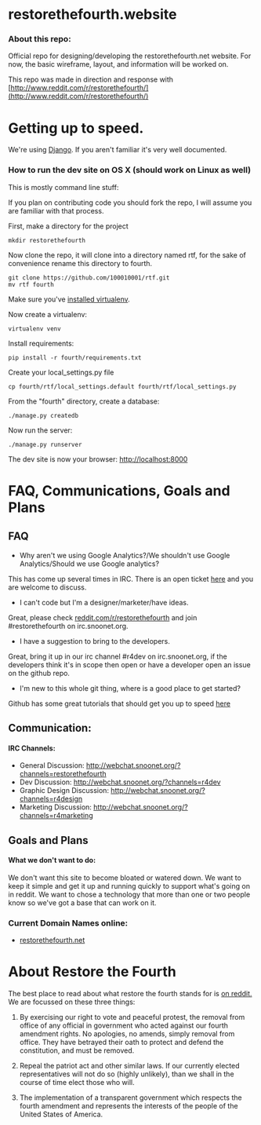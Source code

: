 restorethefourth.website
========================

### About this repo:

Official repo for designing/developing the restorethefourth.net website.
For now, the basic wireframe, layout, and information will be worked on.

This repo was made in direction and response with [http://www.reddit.com/r/restorethefourth/](http://www.reddit.com/r/restorethefourth/)

# Getting up to speed.

We're using [Django](https://www.djangoproject.com). If you aren't familiar it's very well documented.

### How to run the dev site on OS X (should work on Linux as well)
This is mostly command line stuff:

If you plan on contributing code you should fork the repo, I will assume you are familiar with that process.

First, make a directory for the project
    
    mkdir restorethefourth

Now clone the repo, it will clone into a directory named rtf, for the sake of convenience rename this directory to fourth.

    git clone https://github.com/100010001/rtf.git
    mv rtf fourth


Make sure you've [installed virtualenv](https://jamiecurle.co.uk/blog/installing-pip-virtualenv-and-virtualenvwrapper-on-os-x/).

Now create a virtualenv:

    virtualenv venv

Install requirements:

    pip install -r fourth/requirements.txt

Create your local_settings.py file

    cp fourth/rtf/local_settings.default fourth/rtf/local_settings.py

From the "fourth" directory, create a database:
    
    ./manage.py createdb

Now run the server:
    
    ./manage.py runserver

The dev site is now your browser:
[http://localhost:8000](http://localhost:8000)

# FAQ, Communications, Goals and Plans

## FAQ

* Why aren't we using Google Analytics?/We shouldn't use Google Analytics/Should we use Google analytics?

This has come up several times in IRC. There is an open ticket [here](https://github.com/100010001/rtf/issues/3) and you are welcome to discuss.

* I can't code but I'm a designer/marketer/have ideas.

Great, please check [reddit.com/r/restorethefourth](https://reddit.com/r/restorethefourth) and join #restorethefourth on irc.snoonet.org.

* I have a suggestion to bring to the developers.

Great, bring it up in our irc channel #r4dev on irc.snoonet.org, if the developers think it's in scope then open or have a developer open an issue on the github repo.

* I'm new to this whole git thing, where is a good place to get started?

Github has some great tutorials that should get you up to speed [here](https://help.github.com/articles/set-up-git)

## Communication:

#### IRC Channels:

* General Discussion: http://webchat.snoonet.org/?channels=restorethefourth
* Dev Discussion: http://webchat.snoonet.org/?channels=r4dev
* Graphic Design Discussion: http://webchat.snoonet.org/?channels=r4design
* Marketing Discussion: http://webchat.snoonet.org/?channels=r4marketing

## Goals and Plans

#### What we don't want to do:

We don't want this site to become bloated or watered down. We want to keep it simple and get it up and running quickly to support what's going on in reddit. We want to chose a technology that more than one or two people know so we've got a base that can work on it.


### Current Domain Names online:

* [restorethefourth.net](http://www.restorethefourth.net/)


# About Restore the Fourth

The best place to read about what restore the fourth stands for is [on reddit.](http://www.reddit.com/r/restorethefourth) We are focussed on these three things:


1. By exercising our right to vote and peaceful protest, the removal from office of any official in government who acted against our fourth amendment rights. No apologies, no amends, simply removal from office. They have betrayed their oath to protect and defend the constitution, and must be removed.

2. Repeal the patriot act and other similar laws. If our currently elected representatives will not do so (highly unlikely), than we shall in the course of time elect those who will.

3. The implementation of a transparent government which respects the fourth amendment and represents the interests of the people of the United States of America.
